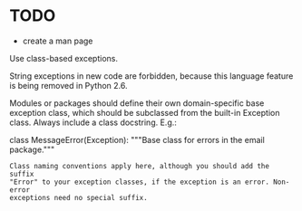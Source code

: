 TODO
====

- create a man page

Use class-based exceptions.

String exceptions in new code are forbidden, because this language feature is
being removed in Python 2.6.

Modules or packages should define their own domain-specific base exception
class, which should be subclassed from the built-in Exception class. Always
include a class docstring. E.g.:

class MessageError(Exception):
    """Base class for errors in the email package."""

	Class naming conventions apply here, although you should add the suffix
	"Error" to your exception classes, if the exception is an error. Non-error
	exceptions need no special suffix.

